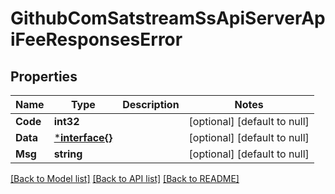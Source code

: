 # GithubComSatstreamSsApiServerApiFeeResponsesError

## Properties
Name | Type | Description | Notes
------------ | ------------- | ------------- | -------------
**Code** | **int32** |  | [optional] [default to null]
**Data** | [***interface{}**](interface{}.md) |  | [optional] [default to null]
**Msg** | **string** |  | [optional] [default to null]

[[Back to Model list]](../README.md#documentation-for-models) [[Back to API list]](../README.md#documentation-for-api-endpoints) [[Back to README]](../README.md)

